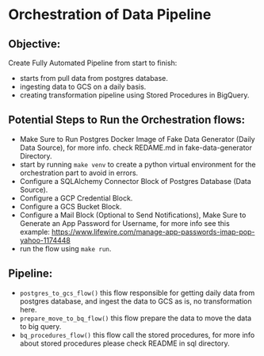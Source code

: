 # Orchestration of Data Pipeline

## Objective:

Create Fully Automated Pipeline from start to finish:

- starts from pull data from postgres database.
- ingesting data to GCS on a daily basis.
- creating transformation pipeline using Stored Procedures in BigQuery.

## Potential Steps to Run the Orchestration flows:

- Make Sure to Run Postgres Docker Image of Fake Data Generator (Daily Data Source), for more info. check REDAME.md in fake-data-generator Directory.
- start by running ` make venv ` to create a python virtual environment for the orchestration part to avoid in errors.
- Configure a SQLAlchemy Connector Block of Postgres Database (Data Source).
- Configure a GCP Credential Block.
- Configure a GCS Bucket Block.
- Configure a Mail Block (Optional to Send Notifications), Make Sure to Generate an App Password for Username, for more info see this example: https://www.lifewire.com/manage-app-passwords-imap-pop-yahoo-1174448
- run the flow using ` make run `.

## Pipeline:

- `postgres_to_gcs_flow()` this flow responsible for getting daily data from postgres database, and ingest the data to GCS as is, no transformation here.
- `prepare_move_to_bq_flow()` this flow prepare the data to move the data to big query.
- `bq_procedures_flow()` this flow call the stored procedures, for more info about stored procedures please check README in sql directory.